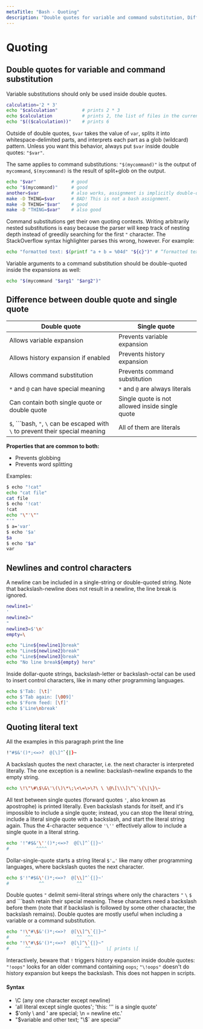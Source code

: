 ```yaml
---
metaTitle: "Bash - Quoting"
description: "Double quotes for variable and command substitution, Difference between double quote and single quote, Newlines and control characters, Quoting literal text"
---
```


# Quoting

## Double quotes for variable and command substitution

Variable substitutions should only be used inside double quotes.

```bash
calculation='2 * 3'
echo "$calculation"         # prints 2 * 3
echo $calculation           # prints 2, the list of files in the current directory, and 3
echo "$(($calculation))"    # prints 6

```

Outside of double quotes, `$var` takes the value of `var`, splits it into whitespace-delimited parts, and interprets each part as a glob (wildcard) pattern. Unless you want this behavior, always put `$var` inside double quotes: `"$var"`.

The same applies to command substitutions: `"$(mycommand)"` is the output of `mycommand`, `$(mycommand)` is the result of split+glob on the output.

```bash
echo "$var"             # good
echo "$(mycommand)"     # good
another=$var            # also works, assignment is implicitly double-quoted
make -D THING=$var      # BAD! This is not a bash assignment.
make -D THING="$var"    # good
make -D "THING=$var"    # also good

```

Command substitutions get their own quoting contexts. Writing arbitrarily nested substitutions is easy because the parser will keep track of nesting depth instead of greedily searching for the first `"` character. The StackOverflow syntax highlighter parses this wrong, however. For example:

```bash
echo "formatted text: $(printf "a + b = %04d" "${c}")" # “formatted text: a + b = 0000”

```

Variable arguments to a command substitution should be double-quoted inside the expansions as well:

```bash
echo "$(mycommand "$arg1" "$arg2")"

```

## Difference between double quote and single quote

| Double quote                                                                                             | Single quote                                    |
| -------------------------------------------------------------------------------------------------------- | ----------------------------------------------- |
| Allows variable expansion                                                                                | Prevents variable expansion                     |
| Allows history expansion if enabled                                                                      | Prevents history expansion                      |
| Allows command substitution                                                                              | Prevents command substitution                   |
| `*` and `@` can have special meaning                                                                     | `*` and `@` are always literals                 |
| Can contain both single quote or double quote                                                            | Single quote is not allowed inside single quote |
| `$`, ```bash, `"`, `\` can be escaped with `\` to prevent their special meaning|All of them are literals |

**Properties that are common to both:**

- Prevents globbing
- Prevents word splitting

Examples:

```bash
$ echo "!cat"
echo "cat file"
cat file
$ echo '!cat'
!cat
echo "\"'\""
"'"
$ a='var'
$ echo '$a'
$a
$ echo "$a"
var

```

## Newlines and control characters

A newline can be included in a single-string or double-quoted string. Note that backslash-newline does not result in a newline, the line break is ignored.

```bash
newline1='
'
newline2="
"
newline3=$'\n'
empty=\

echo "Line${newline1}break"
echo "Line${newline2}break"
echo "Line${newline3}break"
echo "No line break${empty} here"

```

Inside dollar-quote strings, backslash-letter or backslash-octal can be used to insert control characters, like in many other programming languages.

```bash
echo $'Tab: [\t]'
echo $'Tab again: [\009]'
echo $'Form feed: [\f]'
echo $'Line\nbreak'

```

## Quoting literal text

All the examples in this paragraph print the line

```bash
!"#$&'()*;<=>?  @[\]^`{|}~

```

A backslash quotes the next character, i.e. the next character is interpreted literally. The one exception is a newline: backslash-newline expands to the empty string.

```bash
echo \!\"\#\$\&\'\(\)\*\;\<\=\>\?\ \ \@\[\\\]\^\`\{\|\}\~

```

All text between single quotes (forward quotes `'`, also known as apostrophe) is printed literally. Even backslash stands for itself, and it's impossible to include a single quote; instead, you can stop the literal string, include a literal single quote with a backslash, and start the literal string again. Thus the 4-character sequence `'\''` effectively allow to include a single quote in a literal string.

```bash
echo '!"#$&'\''()*;<=>?  @[\]^`{|}~'
#          ^^^^

```

Dollar-single-quote starts a string literal `$'…'` like many other programming languages, where backslash quotes the next character.

```bash
echo $'!"#$&\'()*;<=>?  @[\\]^`{|}~'
#           ^^            ^^

```

Double quotes `"` delimit semi-literal strings where only the characters `"` `\` `$` and ```bash retain their special meaning. These characters need a backslash before them (note that if backslash is followed by some other character, the backslash remains). Double quotes are mostly useful when including a variable or a command substitution.

```bash
echo "!\"#\$&'()*;<=>?  @[\\]^\`{|}~"
#      ^^                 ^^  ^^
echo "!\"#\$&'()*;<=>?  @[\]^\`{|}~"
#      ^^                 ^  ^^      \[ prints \[

```

Interactively, beware that `!` triggers history expansion inside double quotes: `"!oops"` looks for an older command containing `oops`; `"\!oops"` doesn't do history expansion but keeps the backslash. This does not happen in scripts.

#### Syntax

- \C (any one character except newline)
- 'all literal except single quotes'; 'this: '\'' is a single quote'
- \$'only \\ and \' are special; \n = newline etc.'
- "$variable and other text; \"\\\$\` are special"
